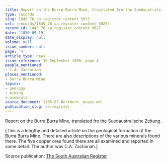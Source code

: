 ```yaml
---
title: Report on the Burra Burra Mine, translated fro the Suedaustralische Zeitung.
type: records
slug: 1845_76_sa_register_content_5027
url: /records/1845_76_sa_register_content_5027/
record_id: 1845_76_sa_register_content_5027
date: '1850-09-19'
date_display: null
volume: null
issue_number: null
page: '4'
article_type: news
issue_reference: 19 September 1850, page 4
people_mentioned:
- C.A. Zachariah
places_mentioned:
- Burra Burra Mine
topics:
- geology
- mining
- minerals
source_document: 1985-87_Northern__Argus.md
publication_slug: sa-register
---
```


Report on the Burra Burra Mine, translated fro the Suedaustralische Zeitung.

[This is a lengthy and detailed article on the geological formation of the Burra Burra Mine.  There are also descriptions of the various minerals found there.  The five copper ores found there are all examined and reported in some detail.  The author was C.A. Zachariah.]

Source publication: [The South Australian Register](/publications/sa-register/)
